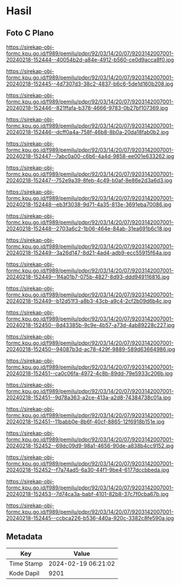 # Hasil

## Foto C Plano

https://sirekap-obj-formc.kpu.go.id/f989/pemilu/pdpr/92/03/14/20/07/9203142007001-20240218-152444--40054b2d-a84e-4912-b560-ce0d9acca8f0.jpg

https://sirekap-obj-formc.kpu.go.id/f989/pemilu/pdpr/92/03/14/20/07/9203142007001-20240218-152445--4d7307d3-38c2-4837-b6c6-5de1d160b208.jpg

https://sirekap-obj-formc.kpu.go.id/f989/pemilu/pdpr/92/03/14/20/07/9203142007001-20240218-152446--821ffafa-b378-4666-9783-0b27bf107369.jpg

https://sirekap-obj-formc.kpu.go.id/f989/pemilu/pdpr/92/03/14/20/07/9203142007001-20240218-152446--dcff0a4a-758f-46b8-8b0a-20da18fab0b2.jpg

https://sirekap-obj-formc.kpu.go.id/f989/pemilu/pdpr/92/03/14/20/07/9203142007001-20240218-152447--7abc0a00-c6b6-4a4d-9858-ee001e633262.jpg

https://sirekap-obj-formc.kpu.go.id/f989/pemilu/pdpr/92/03/14/20/07/9203142007001-20240218-152447--752e9a39-8feb-4c49-b0af-8e86e2d3a6d3.jpg

https://sirekap-obj-formc.kpu.go.id/f989/pemilu/pdpr/92/03/14/20/07/9203142007001-20240218-152448--eb3f3038-9d71-4a35-813e-3691eba70086.jpg

https://sirekap-obj-formc.kpu.go.id/f989/pemilu/pdpr/92/03/14/20/07/9203142007001-20240218-152448--2703a6c2-1b06-464e-84ab-31ea691b6c18.jpg

https://sirekap-obj-formc.kpu.go.id/f989/pemilu/pdpr/92/03/14/20/07/9203142007001-20240218-152449--3a26d147-8d21-4ad4-adb9-ecc55915f64a.jpg

https://sirekap-obj-formc.kpu.go.id/f989/pemilu/pdpr/92/03/14/20/07/9203142007001-20240218-152449--1f4a01b7-075b-4827-8d93-ddd949116816.jpg

https://sirekap-obj-formc.kpu.go.id/f989/pemilu/pdpr/92/03/14/20/07/9203142007001-20240218-152449--b12d51f3-a8b3-43cb-a9c4-2cf2b09d6b4c.jpg

https://sirekap-obj-formc.kpu.go.id/f989/pemilu/pdpr/92/03/14/20/07/9203142007001-20240218-152450--8d43385b-9c9e-4b57-a73d-4ab89228c227.jpg

https://sirekap-obj-formc.kpu.go.id/f989/pemilu/pdpr/92/03/14/20/07/9203142007001-20240218-152450--94087b3d-ac78-429f-9889-589d63664986.jpg

https://sirekap-obj-formc.kpu.go.id/f989/pemilu/pdpr/92/03/14/20/07/9203142007001-20240218-152451--ca0c06fa-4972-4c8b-89dd-79e5933c206b.jpg

https://sirekap-obj-formc.kpu.go.id/f989/pemilu/pdpr/92/03/14/20/07/9203142007001-20240218-152451--9d78a363-a2ce-413a-a2d8-74384738c01a.jpg

https://sirekap-obj-formc.kpu.go.id/f989/pemilu/pdpr/92/03/14/20/07/9203142007001-20240218-152451--11babb0e-8b6f-40cf-8865-12f6918b151e.jpg

https://sirekap-obj-formc.kpu.go.id/f989/pemilu/pdpr/92/03/14/20/07/9203142007001-20240218-152452--69dc09d9-98a1-4656-90de-a838b4cc9152.jpg

https://sirekap-obj-formc.kpu.go.id/f989/pemilu/pdpr/92/03/14/20/07/9203142007001-20240218-152452--f7a74ad5-6a30-44f1-9be4-6177dccbbeda.jpg

https://sirekap-obj-formc.kpu.go.id/f989/pemilu/pdpr/92/03/14/20/07/9203142007001-20240218-152453--7d74ca3a-babf-4101-82b8-37c7f0cba67b.jpg

https://sirekap-obj-formc.kpu.go.id/f989/pemilu/pdpr/92/03/14/20/07/9203142007001-20240218-152445--ccbca226-b536-440a-920c-3382c8fe590a.jpg


## Metadata

| Key        | Value               |
| ---------- | ------------------- |
| Time Stamp | 2024-02-19 06:21:02 |
| Kode Dapil | 9201                |



